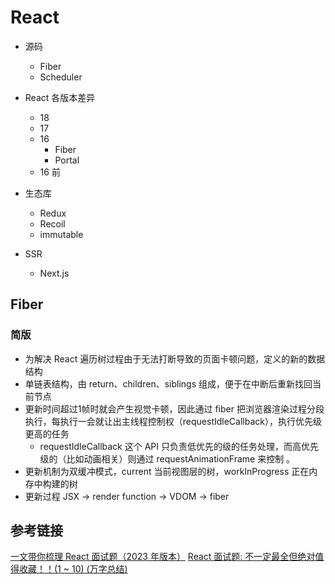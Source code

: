 # React

<!-- ## 类组件生命周期

### React v16.0 之前的生命周期

### React V16.0 之后的生命周期 -->

- 源码
  - Fiber
  - Scheduler
- React 各版本差异
  - 18
  - 17
  - 16
    - Fiber
    - Portal
  - 16 前
- 生态库
  - Redux
  - Recoil
  - immutable
- SSR

  - Next.js

## Fiber

### 简版

- 为解决 React 遍历树过程由于无法打断导致的页面卡顿问题，定义的新的数据结构
- 单链表结构，由 return、children、siblings 组成，便于在中断后重新找回当前节点
- 更新时间超过1帧时就会产生视觉卡顿，因此通过 fiber 把浏览器渲染过程分段执行，每执行一会就让出主线程控制权（requestIdleCallback），执行优先级更高的任务
    - requestIdleCallback 这个 API 只负责低优先的级的任务处理，而高优先级的（比如动画相关）则通过 requestAnimationFrame 来控制 。
- 更新机制为双缓冲模式，current 当前视图层的树，workInProgress 正在内存中构建的树
- 更新过程 JSX -> render function -> VDOM -> fiber
<!-- - VDOM 到 fiber 的过程为 reconcile， -->



## 参考链接

[一文带你梳理 React 面试题（2023 年版本）](https://juejin.cn/post/7182382408807743548)
[React 面试题: 不一定最全但绝对值得收藏！！(1 ~ 10) (万字总结)](https://juejin.cn/post/7258071726227849277)
